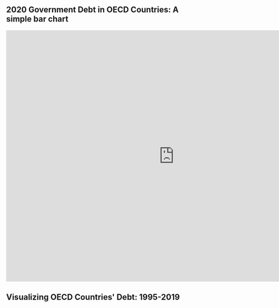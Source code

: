 ## 2020 Government Debt in OECD Countries: A simple bar chart
<iframe src="https://data.oecd.org/chart/7bdz" width="900" height="675" style="border: 0" mozallowfullscreen="true" webkitallowfullscreen="true" allowfullscreen="true"><a href="https://data.oecd.org/chart/7bdz" target="_blank">OECD Chart: General government debt, Total, % of GDP, Annual, 2020</a></iframe>

## Visualizing OECD Countries' Debt: 1995-2019
<div class="flourish-embed flourish-chart" data-src="visualisation/14975071"><script src="https://public.flourish.studio/resources/embed.js"></script></div>


